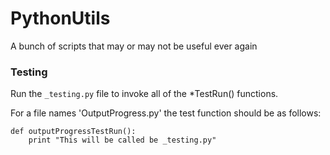 PythonUtils
===========

A bunch of scripts that may or may not be useful ever again

### Testing

Run the `_testing.py` file to invoke all of the *TestRun() functions.

For a file names 'OutputProgress.py' the test function should be as follows:

    def outputProgressTestRun():
        print "This will be called be _testing.py"
